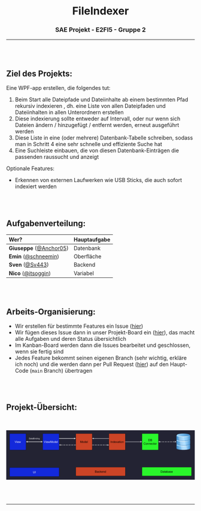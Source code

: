 <!-- so portfolio mäßig -->

<div align="center" style="text-align: center;">

# FileIndexer

### SAE Projekt - E2FI5 - Gruppe 2

<!-- evtl hier bild(er) vom programm -->

---

</div>

<br><br>

## Ziel des Projekts:

Eine WPF-app erstellen, die folgendes tut:

1. Beim Start alle Dateipfade und Dateiinhalte ab einem bestimmten Pfad rekursiv indexieren , dh. eine Liste von allen Dateipfaden und Dateiinhalten in allen Unterordnern erstellen
2. Diese indexierung sollte entweder auf Intervall, oder nur wenn sich Dateien ändern / hinzugefügt / entfernt werden, erneut ausgeführt werden
3. Diese Liste in eine (oder mehrere) Datenbank-Tabelle schreiben, sodass man in Schritt 4 eine sehr schnelle und effiziente Suche hat
4. Eine Suchleiste einbauen, die von diesen Datenbank-Einträgen die passenden raussucht und anzeigt

Optionale Features:

- Erkennen von externen Laufwerken wie USB Sticks, die auch sofort indexiert werden

<br><br>

## Aufgabenverteilung:

| Wer?                                                    | Hauptaufgabe |
| :------------------------------------------------------ | :----------- |
| **Giuseppe** ([@Anchor05](https://github.com/Anchor05)) | Datenbank    |
| **Emin** ([@schneemin](https://github.com/schneemin))   | Oberfläche   |
| **Sven** ([@Sv443](https://github.com/Sv443))           | Backend      |
| **Nico** ([@itsoggin](https://github.com/itsoggin))     | Variabel     |

<br><br>

## Arbeits-Organisierung:

- Wir erstellen für bestimmte Features ein Issue ([hier](https://github.com/Sv443/FileIndexer/issues/new/choose))
- Wir fügen dieses Issue dann in unser Projekt-Board ein ([hier](https://github.com/Sv443/FileIndexer/projects/1)), das macht alle Aufgaben und deren Status übersichtlich
- Im Kanban-Board werden dann die Issues bearbeitet und geschlossen, wenn sie fertig sind
- Jedes Feature bekommt seinen eigenen Branch (sehr wichtig, erkläre ich noch) und die werden dann per Pull Request ([hier](https://github.com/Sv443/FileIndexer/pulls)) auf den Haupt-Code (`main` Branch) übertragen

<br><br>

## Projekt-Übersicht:

<br>

![Projects Diagram](./Projects.png)

<br><br>

---
